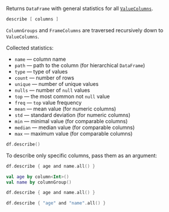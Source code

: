 [//]: # (title: describe)

<!---IMPORT org.jetbrains.kotlinx.dataframe.samples.api.Analyze-->

Returns `DataFrame` with general statistics for all [`ValueColumns`](DataColumn.md#valuecolumn).

```kotlin
describe [ columns ]
```

`ColumnGroups` and `FrameColumns` are traversed recursively down to `ValueColumns`.

Collected statistics:
* `name` — column name
* `path` — path to the column (for hierarchical `DataFrame`)
* `type` — type of values
* `count` — number of rows
* `unique` — number of unique values
* `nulls` — number of `null` values
* `top` — the most common not `null` value
* `freq` — `top` value frequency
* `mean` — mean value (for numeric columns)
* `std` — standard deviation (for numeric columns)
* `min` — minimal value (for comparable columns)
* `median` — median value (for comparable columns)
* `max` — maximum value (for comparable columns)

<!---FUN describe-->

```kotlin
df.describe()
```

<!---END-->

To describe only specific columns, pass them as an argument:

<!---FUN describeColumns-->
<tabs>
<tab title="Properties">

```kotlin
df.describe { age and name.all() }
```

</tab>
<tab title="Accessors">

```kotlin
val age by column<Int>()
val name by columnGroup()

df.describe { age and name.all() }
```

</tab>
<tab title="Strings">

```kotlin
df.describe { "age" and "name".all() }
```

</tab></tabs>
<!---END-->
